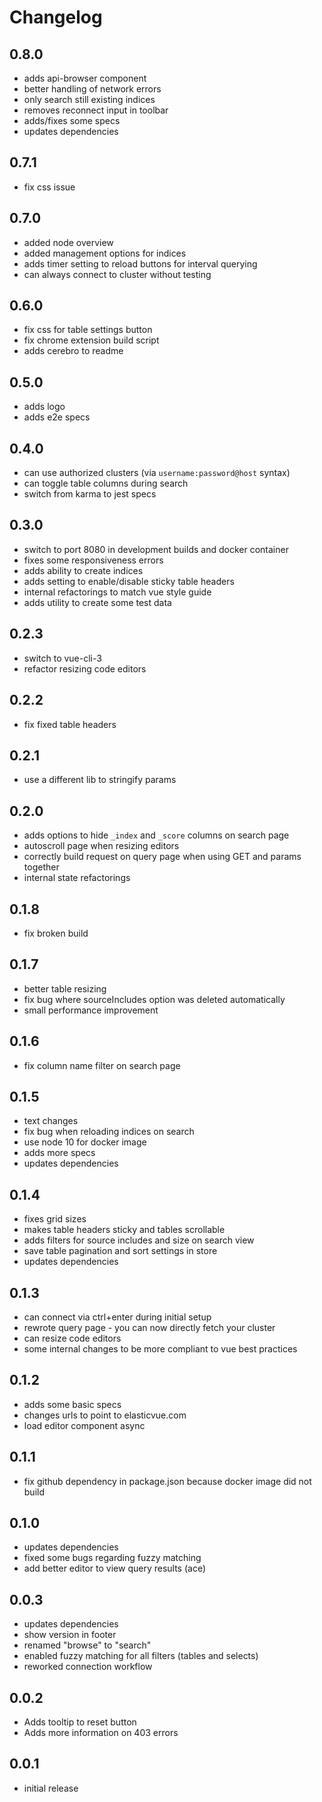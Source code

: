 # Changelog

## 0.8.0

* adds api-browser component
* better handling of network errors
* only search still existing indices
* removes reconnect input in toolbar
* adds/fixes some specs
* updates dependencies

## 0.7.1

* fix css issue

## 0.7.0

* added node overview
* added management options for indices
* adds timer setting to reload buttons for interval querying
* can always connect to cluster without testing

## 0.6.0

* fix css for table settings button
* fix chrome extension build script
* adds cerebro to readme

## 0.5.0

* adds logo
* adds e2e specs

## 0.4.0

* can use authorized clusters (via `username:password@host` syntax)
* can toggle table columns during search
* switch from karma to jest specs

## 0.3.0

* switch to port 8080 in development builds and docker container
* fixes some responsiveness errors
* adds ability to create indices
* adds setting to enable/disable sticky table headers
* internal refactorings to match vue style guide
* adds utility to create some test data

## 0.2.3

* switch to vue-cli-3
* refactor resizing code editors

## 0.2.2

* fix fixed table headers

## 0.2.1

* use a different lib to stringify params

## 0.2.0

* adds options to hide `_index` and `_score` columns on search page
* autoscroll page when resizing editors
* correctly build request on query page when using GET and params together
* internal state refactorings


## 0.1.8

* fix broken build

## 0.1.7

* better table resizing
* fix bug where sourceIncludes option was deleted automatically
* small performance improvement

## 0.1.6

* fix column name filter on search page

## 0.1.5

* text changes
* fix bug when reloading indices on search
* use node 10 for docker image
* adds more specs
* updates dependencies

## 0.1.4

* fixes grid sizes
* makes table headers sticky and tables scrollable
* adds filters for source includes and size on search view
* save table pagination and sort settings in store
* updates dependencies

## 0.1.3

* can connect via ctrl+enter during initial setup
* rewrote query page - you can now directly fetch your cluster
* can resize code editors
* some internal changes to be more compliant to vue best practices

## 0.1.2

* adds some basic specs
* changes urls to point to elasticvue.com
* load editor component async

## 0.1.1

* fix github dependency in package.json because docker image did not build

## 0.1.0

* updates dependencies
* fixed some bugs regarding fuzzy matching
* add better editor to view query results (ace)

## 0.0.3

* updates dependencies
* show version in footer
* renamed "browse" to "search"
* enabled fuzzy matching for all filters (tables and selects)
* reworked connection workflow

## 0.0.2

* Adds tooltip to reset button
* Adds more information on 403 errors

## 0.0.1

* initial release
